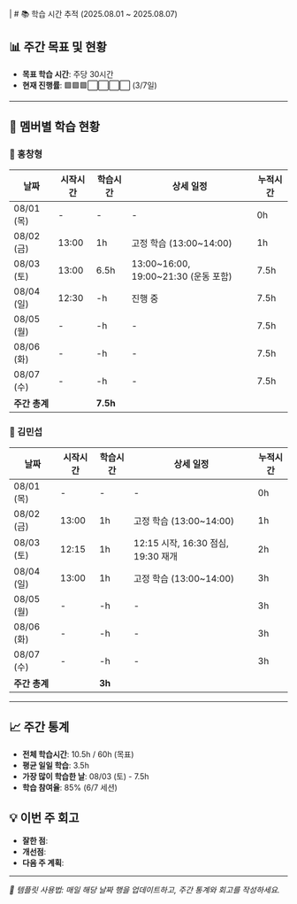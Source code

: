 | # 📚 학습 시간 추적 (2025.08.01 ~ 2025.08.07)

## 📊 주간 목표 및 현황
- **목표 학습 시간**: 주당 30시간
- **현재 진행률**: 🟩🟩🟩⬜⬜⬜⬜ (3/7일)

---

## 👥 멤버별 학습 현황

### 🎯 홍창형
| 날짜 | 시작시간 | 학습시간 | 상세 일정 | 누적시간 |
|------|----------|----------|-----------|----------|
| 08/01 (목) | - | - | - | 0h |
| 08/02 (금) | 13:00 | 1h | 고정 학습 (13:00~14:00) | 1h |
| 08/03 (토) | 13:00 | 6.5h | 13:00~16:00, 19:00~21:30 (운동 포함) | 7.5h |
| 08/04 (일) | 12:30 | -h | 진행 중 | 7.5h |
| 08/05 (월) | - | -h | - | 7.5h |
| 08/06 (화) | - | -h | - | 7.5h |
| 08/07 (수) | - | -h | - | 7.5h |
| **주간 총계** | | **7.5h** | | |

### 🎯 김민섭
| 날짜 | 시작시간 | 학습시간 | 상세 일정 | 누적시간 |
|------|----------|----------|-----------|----------|
| 08/01 (목) | - | - | - | 0h |
| 08/02 (금) | 13:00 | 1h | 고정 학습 (13:00~14:00) | 1h |
| 08/03 (토) | 12:15 | 1h | 12:15 시작, 16:30 점심, 19:30 재개 | 2h |
| 08/04 (일) | 13:00 | 1h | 고정 학습 (13:00~14:00) | 3h |
| 08/05 (월) | - | -h | - | 3h |
| 08/06 (화) | - | -h | - | 3h |
| 08/07 (수) | - | -h | - | 3h |
| **주간 총계** | | **3h** | | |

---

## 📈 주간 통계
- **전체 학습시간**: 10.5h / 60h (목표)
- **평균 일일 학습**: 3.5h
- **가장 많이 학습한 날**: 08/03 (토) - 7.5h
- **학습 참여율**: 85% (6/7 세션)

## 💡 이번 주 회고
- **잘한 점**: 
- **개선점**: 
- **다음 주 계획**: 

---
*📝 템플릿 사용법: 매일 해당 날짜 행을 업데이트하고, 주간 통계와 회고를 작성하세요.*

